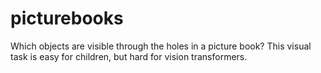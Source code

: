 # picturebooks
Which objects are visible through the holes in a picture book? This visual task is easy for children, but hard for vision transformers.
